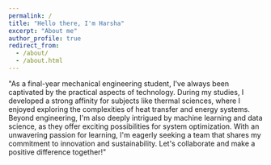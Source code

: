 ```yaml
---
permalink: /
title: "Hello there, I'm Harsha"
excerpt: "About me"
author_profile: true
redirect_from: 
  - /about/
  - /about.html
---
```


"As a final-year mechanical engineering student, I've always been captivated by the practical aspects of technology. During my studies, I developed a strong affinity for subjects like thermal sciences, where I enjoyed exploring the complexities of heat transfer and energy systems. Beyond engineering, I'm also deeply intrigued by machine learning and data science, as they offer exciting possibilities for system optimization. With an unwavering passion for learning, I'm eagerly seeking a team that shares my commitment to innovation and sustainability. Let's collaborate and make a positive difference together!"
